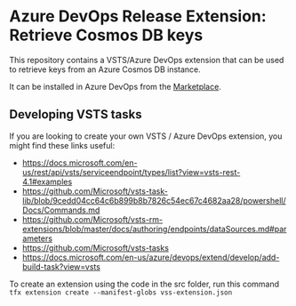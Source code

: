 # Azure DevOps Release Extension: Retrieve Cosmos DB keys

This repository contains a VSTS/Azure DevOps extension that can be used 
to retrieve keys from an Azure Cosmos DB instance.

It can be installed in Azure DevOps from the [Marketplace](https://marketplace.visualstudio.com/items?itemName=RasmusWatjen.CosmosKeyRetrieverExtension).

## Developing VSTS tasks

If you are looking to create your own VSTS / Azure DevOps extension, you 
might find these links useful:

* https://docs.microsoft.com/en-us/rest/api/vsts/serviceendpoint/types/list?view=vsts-rest-4.1#examples
* https://github.com/Microsoft/vsts-task-lib/blob/9cedd04cc64c6b899b8b7826c54ec67c4682aa28/powershell/Docs/Commands.md
* https://github.com/Microsoft/vsts-rm-extensions/blob/master/docs/authoring/endpoints/dataSources.md#parameters
* https://github.com/Microsoft/vsts-tasks
* https://docs.microsoft.com/en-us/azure/devops/extend/develop/add-build-task?view=vsts

To create an extension using the code in the src folder, run this command
`tfx extension create --manifest-globs vss-extension.json`
